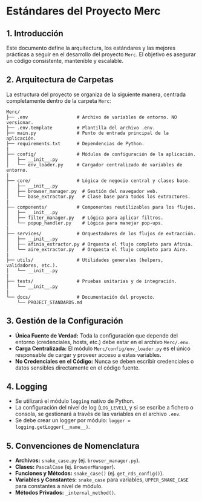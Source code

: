 # Estándares del Proyecto Merc

## 1. Introducción

Este documento define la arquitectura, los estándares y las mejores prácticas a seguir en el desarrollo del proyecto `Merc`. El objetivo es asegurar un código consistente, mantenible y escalable.

## 2. Arquitectura de Carpetas

La estructura del proyecto se organiza de la siguiente manera, centrada completamente dentro de la carpeta `Merc`:

```
Merc/
├── .env                  # Archivo de variables de entorno. NO versionar.
├── .env.template         # Plantilla del archivo .env.
├── main.py               # Punto de entrada principal de la aplicación.
├── requirements.txt      # Dependencias de Python.
|
├── config/               # Módulos de configuración de la aplicación.
│   ├── __init__.py
│   └── env_loader.py     # Cargador centralizado de variables de entorno.
|
├── core/                 # Lógica de negocio central y clases base.
│   ├── __init__.py
│   ├── browser_manager.py  # Gestión del navegador web.
│   └── base_extractor.py   # Clase base para todos los extractores.
|
├── components/           # Componentes reutilizables para los flujos.
│   ├── __init__.py
│   ├── filter_manager.py   # Lógica para aplicar filtros.
│   └── popup_handler.py    # Lógica para manejar pop-ups.
|
├── services/             # Orquestadores de los flujos de extracción.
│   ├── __init__.py
│   ├── afinia_extractor.py # Orquesta el flujo completo para Afinia.
│   └── aire_extractor.py   # Orquesta el flujo completo para Aire.
|
├── utils/                # Utilidades generales (helpers, validadores, etc.).
│   └── __init__.py
|
├── tests/                # Pruebas unitarias y de integración.
│   └── __init__.py
|
└── docs/                 # Documentación del proyecto.
    └── PROJECT_STANDARDS.md
```

## 3. Gestión de la Configuración

- **Única Fuente de Verdad:** Toda la configuración que depende del entorno (credenciales, hosts, etc.) debe estar en el archivo `Merc/.env`.
- **Carga Centralizada:** El módulo `Merc/config/env_loader.py` es el único responsable de cargar y proveer acceso a estas variables.
- **No Credenciales en el Código:** Nunca se deben escribir credenciales o datos sensibles directamente en el código fuente.

## 4. Logging

- Se utilizará el módulo `logging` nativo de Python.
- La configuración del nivel de log (`LOG_LEVEL`), y si se escribe a fichero o consola, se gestionará a través de las variables en el archivo `.env`.
- Se debe crear un logger por módulo: `logger = logging.getLogger(__name__)`.

## 5. Convenciones de Nomenclatura

- **Archivos:** `snake_case.py` (ej. `browser_manager.py`).
- **Clases:** `PascalCase` (ej. `BrowserManager`).
- **Funciones y Métodos:** `snake_case()` (ej. `get_rds_config()`).
- **Variables y Constantes:** `snake_case` para variables, `UPPER_SNAKE_CASE` para constantes a nivel de módulo.
- **Métodos Privados:** `_internal_method()`.
